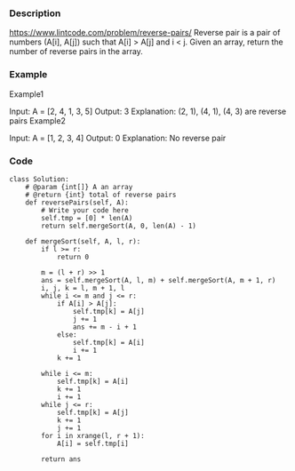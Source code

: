 ### Description
https://www.lintcode.com/problem/reverse-pairs/
Reverse pair is a pair of numbers (A[i], A[j]) such that A[i] > A[j] and i < j. Given an array, return the number of reverse pairs in the array.

### Example
Example1

Input:  A = [2, 4, 1, 3, 5]
Output: 3
Explanation:
(2, 1), (4, 1), (4, 3) are reverse pairs
Example2

Input:  A = [1, 2, 3, 4]
Output: 0
Explanation:
No reverse pair

### Code
```
class Solution:
    # @param {int[]} A an array
    # @return {int} total of reverse pairs
    def reversePairs(self, A):
        # Write your code here
        self.tmp = [0] * len(A)
        return self.mergeSort(A, 0, len(A) - 1)

    def mergeSort(self, A, l, r):
        if l >= r:
            return 0
        
        m = (l + r) >> 1
        ans = self.mergeSort(A, l, m) + self.mergeSort(A, m + 1, r)
        i, j, k = l, m + 1, l
        while i <= m and j <= r:
            if A[i] > A[j]:
                self.tmp[k] = A[j]
                j += 1
                ans += m - i + 1
            else:
                self.tmp[k] = A[i]
                i += 1
            k += 1
    
        while i <= m:
            self.tmp[k] = A[i]
            k += 1
            i += 1
        while j <= r:
            self.tmp[k] = A[j]
            k += 1
            j += 1
        for i in xrange(l, r + 1):
            A[i] = self.tmp[i]

        return ans
```